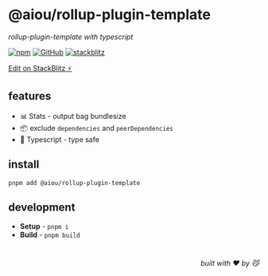 # @aiou/rollup-plugin-template
*rollup-plugin-template with typescript*

[![npm](https://img.shields.io/npm/v/@aiou/rollup-plugin-template)](https://github.com/spring-catponents/rollup-plugin-template) [![GitHub](https://img.shields.io/npm/l/@aiou/rollup-plugin-template)](https://github.com/spring-catponents/rollup-plugin-template) [![stackblitz](https://img.shields.io/badge/%E2%9A%A1%EF%B8%8Fstackblitz-online-blue)](https://stackblitz.com/github/spring-catponents/rollup-plugin-template)

[Edit on StackBlitz ⚡️](https://stackblitz.com/github/spring-catponents/rollup-plugin-template)

## features

- 📊 Stats - output bag bundlesize
- 📦 exclude `dependencies` and `peerDependencies`
- 💪 Typescript - type safe

## install

```console
pnpm add @aiou/rollup-plugin-template
```

## development

- **Setup** - `pnpm i`
- **Build** - `pnpm build`

# 
<div align='right'>

*built with ❤️ by 😼*

</div>

